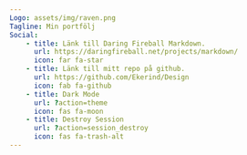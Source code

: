 ```yaml
---
Logo: assets/img/raven.png
Tagline: Min portfölj
Social:
    - title: Länk till Daring Fireball Markdown.
      url: https://daringfireball.net/projects/markdown/
      icon: far fa-star
    - title: Länk till mitt repo på github.
      url: https://github.com/Ekerind/Design
      icon: fab fa-github
    - title: Dark Mode
      url: ?action=theme
      icon: fas fa-moon
    - title: Destroy Session
      url: ?action=session_destroy
      icon: fas fa-trash-alt
---
```

